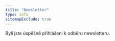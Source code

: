 ```yaml
---
title: "Newsletter"
type: info
sitemapExclude: true
---
```


Byli jste úspěšně přihlášeni k odběru newsletteru.